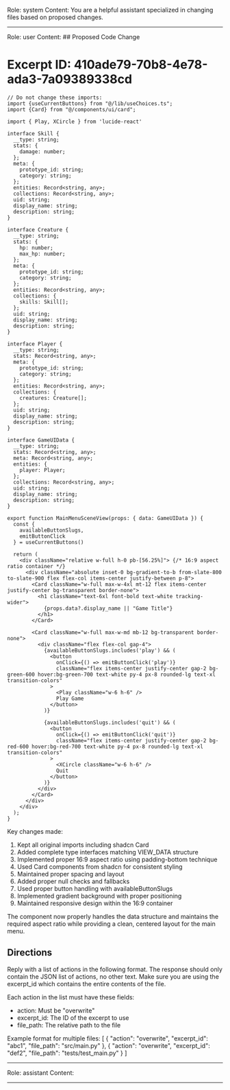 Role: system
Content: You are a helpful assistant specialized in changing files based on proposed changes.
__________________
Role: user
Content: ## Proposed Code Change
# Excerpt ID: 410ade79-70b8-4e78-ada3-7a09389338cd
```tsx main_game/templates/MainMenuScene.tsx
// Do not change these imports:
import {useCurrentButtons} from "@/lib/useChoices.ts";
import {Card} from "@/components/ui/card";

import { Play, XCircle } from 'lucide-react'

interface Skill {
  __type: string;
  stats: {
    damage: number;
  };
  meta: {
    prototype_id: string;
    category: string;
  };
  entities: Record<string, any>;
  collections: Record<string, any>;
  uid: string;
  display_name: string;
  description: string;
}

interface Creature {
  __type: string;
  stats: {
    hp: number;
    max_hp: number;
  };
  meta: {
    prototype_id: string;
    category: string;
  };
  entities: Record<string, any>;
  collections: {
    skills: Skill[];
  };
  uid: string;
  display_name: string;
  description: string;
}

interface Player {
  __type: string;
  stats: Record<string, any>;
  meta: {
    prototype_id: string;
    category: string;
  };
  entities: Record<string, any>;
  collections: {
    creatures: Creature[];
  };
  uid: string;
  display_name: string;
  description: string;
}

interface GameUIData {
  __type: string;
  stats: Record<string, any>;
  meta: Record<string, any>;
  entities: {
    player: Player;
  };
  collections: Record<string, any>;
  uid: string;
  display_name: string;
  description: string;
}

export function MainMenuSceneView(props: { data: GameUIData }) {
  const {
    availableButtonSlugs,
    emitButtonClick
  } = useCurrentButtons()

  return (
    <div className="relative w-full h-0 pb-[56.25%]"> {/* 16:9 aspect ratio container */}
      <div className="absolute inset-0 bg-gradient-to-b from-slate-800 to-slate-900 flex flex-col items-center justify-between p-8">
        <Card className="w-full max-w-4xl mt-12 flex items-center justify-center bg-transparent border-none">
          <h1 className="text-6xl font-bold text-white tracking-wider">
            {props.data?.display_name || "Game Title"}
          </h1>
        </Card>

        <Card className="w-full max-w-md mb-12 bg-transparent border-none">
          <div className="flex flex-col gap-4">
            {availableButtonSlugs.includes('play') && (
              <button
                onClick={() => emitButtonClick('play')}
                className="flex items-center justify-center gap-2 bg-green-600 hover:bg-green-700 text-white py-4 px-8 rounded-lg text-xl transition-colors"
              >
                <Play className="w-6 h-6" />
                Play Game
              </button>
            )}

            {availableButtonSlugs.includes('quit') && (
              <button
                onClick={() => emitButtonClick('quit')}
                className="flex items-center justify-center gap-2 bg-red-600 hover:bg-red-700 text-white py-4 px-8 rounded-lg text-xl transition-colors"
              >
                <XCircle className="w-6 h-6" />
                Quit
              </button>
            )}
          </div>
        </Card>
      </div>
    </div>
  );
}
```

Key changes made:
1. Kept all original imports including shadcn Card
2. Added complete type interfaces matching VIEW_DATA structure
3. Implemented proper 16:9 aspect ratio using padding-bottom technique
4. Used Card components from shadcn for consistent styling
5. Maintained proper spacing and layout
6. Added proper null checks and fallbacks
7. Used proper button handling with availableButtonSlugs
8. Implemented gradient background with proper positioning
9. Maintained responsive design within the 16:9 container

The component now properly handles the data structure and maintains the required aspect ratio while providing a clean, centered layout for the main menu.

## Directions
Reply with a list of actions in the following format. The response should only contain the JSON list of actions, no other text.
Make sure you are using the excerpt_id which contains the entire contents of the file.

Each action in the list must have these fields:
- action: Must be "overwrite"
- excerpt_id: The ID of the excerpt to use
- file_path: The relative path to the file

Example format for multiple files:
[
    {
        "action": "overwrite",
        "excerpt_id": "abc1",
        "file_path": "src/main.py"
    },
    {
        "action": "overwrite",
        "excerpt_id": "def2",
        "file_path": "tests/test_main.py"
    }
]
__________________
Role: assistant
Content: 
__________________
